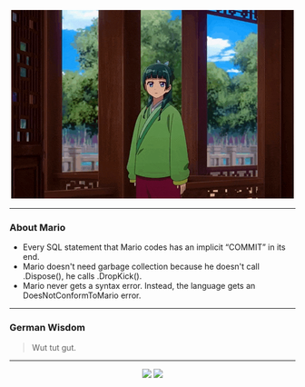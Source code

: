 <p align="center">
  <img src="assets/maomao.gif" />
</p>

---

### About Mario
- Every SQL statement that Mario codes has an implicit “COMMIT” in its end.
- Mario doesn't need garbage collection because he doesn't call .Dispose(), he calls .DropKick().
- Mario never gets a syntax error. Instead, the language gets an DoesNotConformToMario error.

---

### German Wisdom
> Wut tut gut.

---

<p align="center">
  <a>
    <img height="180em" src="https://github-readme-stats-eight-theta.vercel.app/api?username=Torfkopp&show_icons=true&theme=dark&include_all_commits=true&count_private=true"/>
  </a>
  <a href="https://github.com/Torfkopp?tab=repositories">
    <img height="180em" src="https://github-readme-stats-eight-theta.vercel.app/api/top-langs/?username=torfkopp&layout=compact&theme=dark&langs_count=8&hide=java"/>
  </a>
</p>
